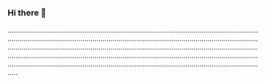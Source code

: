 ### Hi there 👋

.................................................................................................................................................................................................................................................................................................................................................................................................................................................................................................................................................................................................................................................